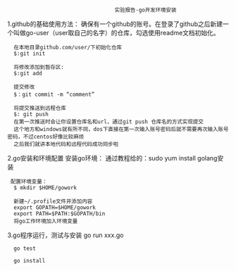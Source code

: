                                       实验报告-go开发环境安装
  1.github的基础使用方法：
      确保有一个github的账号。在登录了github之后新建一个叫做go-user（user取自己的名字）的仓库，勾选使用readme文档初始化。
     
      在本地目录github.com/user/下初始化仓库
      $:git init
      
      将修改添加到暂存区:
      $:git add
      
      提交修改
      $：git commit -m “comment”
      
      将提交推送到远程仓库
      $: git push
      在第一次推送时会让你设置仓库名和url，通过git push 仓库名的方式实现提交
      这个地方和windows就有所不同，dos下直接在第一次输入账号密码后就不需要再次输入账号密码，不过centos好像比较麻烦
      之后我们就讲本地代码和远程代码成功同步啦
2.go安装和环境配置
     安装go环境：
     通过教程给的：sudo yum install golang安装
     
     配置环境变量：
      $ mkdir $HOME/gowork
      
      新建~/.profile文件并添加内容
      export GOPATH=$HOME/gowork
      export PATH=$PATH:$GOPATH/bin
      将go工作环境加入环境变量
      
 3.go程序运行，测试与安装
      go run xxx.go
      
      go test
      
      go install
